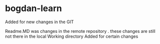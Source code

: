 # bogdan-learn
Added for new changes in the GIT 

Readme.MD was changes in the remote repository . these changes are still not there in the local Working directory
Added for certain changes
